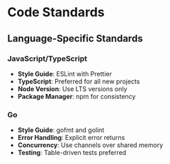 # Code Standards

## Language-Specific Standards

### JavaScript/TypeScript
- **Style Guide**: ESLint with Prettier
- **TypeScript**: Preferred for all new projects
- **Node Version**: Use LTS versions only
- **Package Manager**: npm for consistency

### Go
- **Style Guide**: gofmt and golint
- **Error Handling**: Explicit error returns
- **Concurrency**: Use channels over shared memory
- **Testing**: Table-driven tests preferred

